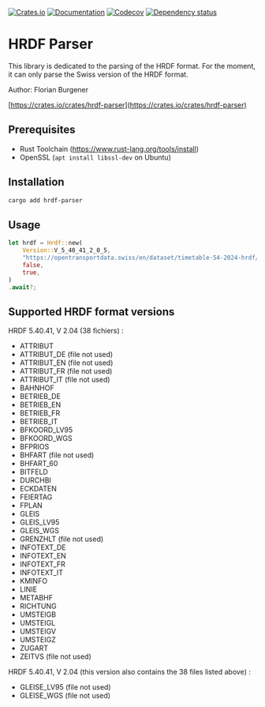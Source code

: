 [![Crates.io](https://img.shields.io/crates/v/hrdf-parser.svg)](https://crates.io/crates/hrdf-parser)
[![Documentation](https://docs.rs/hrdf-parser/badge.svg)](https://docs.rs/hrdf-parser/)
[![Codecov](https://codecov.io/github/omalaspinas/hrdf-parser/coverage.svg?branch=master)](https://codecov.io/gh/omalaspinas/hrdf-parser)
[![Dependency status](https://deps.rs/repo/github/omalaspinas/hrdf-parser/status.svg)](https://deps.rs/repo/github/omalaspinas/hrdf-parser)

# HRDF Parser

This library is dedicated to the parsing of the HRDF format. For the moment, it can only parse the Swiss version of the HRDF format.

Author: Florian Burgener

[https://crates.io/crates/hrdf-parser](https://crates.io/crates/hrdf-parser)

## Prerequisites

* Rust Toolchain (https://www.rust-lang.org/tools/install)
* OpenSSL (`apt install libssl-dev` on Ubuntu)

## Installation

```sh
cargo add hrdf-parser
```

## Usage

```rs
let hrdf = Hrdf::new(
    Version::V_5_40_41_2_0_5,
    "https://opentransportdata.swiss/en/dataset/timetable-54-2024-hrdf/permalink",
    false,
    true,
)
.await?;
```

## Supported HRDF format versions

HRDF 5.40.41, V 2.04 (38 fichiers) :
* ATTRIBUT
* ATTRIBUT_DE (file not used)
* ATTRIBUT_EN (file not used)
* ATTRIBUT_FR (file not used)
* ATTRIBUT_IT (file not used)
* BAHNHOF
* BETRIEB_DE
* BETRIEB_EN
* BETRIEB_FR
* BETRIEB_IT
* BFKOORD_LV95
* BFKOORD_WGS
* BFPRIOS
* BHFART (file not used)
* BHFART_60
* BITFELD
* DURCHBI
* ECKDATEN
* FEIERTAG
* FPLAN
* GLEIS
* GLEIS_LV95
* GLEIS_WGS
* GRENZHLT (file not used)
* INFOTEXT_DE
* INFOTEXT_EN
* INFOTEXT_FR
* INFOTEXT_IT
* KMINFO
* LINIE
* METABHF
* RICHTUNG
* UMSTEIGB
* UMSTEIGL
* UMSTEIGV
* UMSTEIGZ
* ZUGART
* ZEITVS (file not used)

HRDF 5.40.41, V 2.04 (this version also contains the 38 files listed above) :
* GLEISE_LV95 (file not used)
* GLEISE_WGS (file not used)
